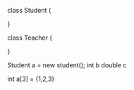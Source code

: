
class Student 
{

}

class Teacher 
{

}


Student a = new student();
int b
double c

int a[3] = {1,2,3}



